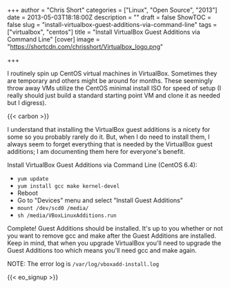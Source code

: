 +++
author = "Chris Short"
categories = ["Linux", "Open Source", "2013"]
date = 2013-05-03T18:18:00Z
description = ""
draft = false
ShowTOC = false
slug = "install-virtualbox-guest-additions-via-command-line"
tags = ["virtualbox", "centos"]
title = "Install VirtualBox Guest Additions via Command Line"
[cover]
image = "https://shortcdn.com/chrisshort/Virtualbox_logo.png"

+++

I routinely spin up CentOS virtual machines in VirtualBox. Sometimes they are temporary and others might be around for months. These seemingly throw away VMs utilize the CentOS minimal install ISO for speed of setup (I really should just build a standard starting point VM and clone it as needed but I digress).

{{< carbon >}}

I understand that installing the VirtualBox guest additions is a nicety for some so you probably rarely do it. But, when I do need to install them, I always seem to forget everything that is needed by the VirtualBox guest additions; I am documenting them here for everyone's benefit.

Install VirtualBox Guest Additions via Command Line (CentOS 6.4):

* `yum update`
* `yum install gcc make kernel-devel`
* Reboot
* Go to "Devices" menu and select "Install Guest Additions"
* `mount /dev/scd0 /media/`
* `sh /media/VBoxLinuxAdditions.run`

Complete! Guest Additions should be installed. It's up to you whether or not you want to remove gcc and make after the Guest Additions are installed. Keep in mind, that when you upgrade VirtualBox you'll need to upgrade the Guest Additions too which means you'll need gcc and make again.

NOTE: The error log is `/var/log/vboxadd-install.log`

{{< eo_signup >}}
